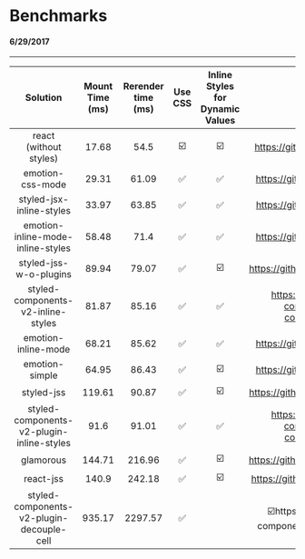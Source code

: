 # Benchmarks 
#### 6/29/2017

-------

**Solution**|**Mount Time (ms)**|**Rerender time (ms)**|**Use CSS**|**Inline Styles for Dynamic Values**|**Link**
:-----:|:-----:|:-----:|:-----:|:-----:|:-----:
react (without styles)|17.68|54.5|☑️|☑️|https://github.com/facebook/react
emotion-css-mode|29.31|61.09|✅|✅|https://github.com/tkh44/emotion
styled-jsx-inline-styles|33.97|63.85|✅|✅|https://github.com/zeit/styled-jsx
emotion-inline-mode-inline-styles|58.48|71.4|✅|✅|https://github.com/tkh44/emotion
styled-jss-w-o-plugins|89.94|79.07|✅|☑️|https://github.com/cssinjs/styled-jss
styled-components-v2-inline-styles|81.87|85.16|✅|✅|https://github.com/styled-components/styled-components/tree/v2
emotion-inline-mode|68.21|85.62|✅|✅|https://github.com/tkh44/emotion
emotion-simple|64.95|86.43|✅|☑️|https://github.com/tkh44/emotion
styled-jss|119.61|90.87|✅|☑️|https://github.com/cssinjs/styled-jss
styled-components-v2-plugin-inline-styles|91.6|91.01|✅|✅|https://github.com/styled-components/styled-components/tree/v2
glamorous|144.71|216.96|✅|☑️|https://github.com/paypal/glamorous
react-jss|140.9|242.18|✅|☑️|https://github.com/cssinjs/react-jss
styled-components-v2-plugin-decouple-cell|935.17|2297.57|✅||☑️https://github.com/styled-components/styled-components
